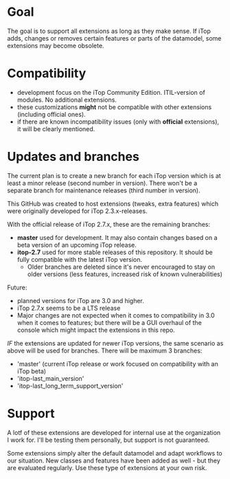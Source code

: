 # Goal
The goal is to support all extensions as long as they make sense. 
If iTop adds, changes or removes certain features or parts of the datamodel, some extensions may become obsolete.

# Compatibility 
* development focus on the iTop Community Edition. ITIL-version of modules. No additional extensions.
* these customizations **might** not be compatible with other extensions (including official ones). 
* if there are known incompatibility issues (only with **official** extensions), it will be clearly mentioned.

# Updates and branches
The current plan is to create a new branch for each iTop version which is at least a minor release (second number in version).
There won't be a separate branch for maintenance releases (third number in version).

This GitHub was created to host extensions (tweaks, extra features) which were originally developed for iTop 2.3.x-releases. 

With the official release of iTop 2.7.x, these are the remaining branches:
* **master** used for development. It may also contain changes based on a beta version of an upcoming iTop release.
* **itop-2.7** used for more stable releases of this repository. It should be fully compatible with the latest iTop version.
  * Older branches are deleted since it's never encouraged to stay on older versions (less features, increased risk of known vulnerabilities)

Future:
* planned versions for iTop are 3.0 and higher.
* iTop 2.7.x seems to be a LTS release
* Major changes are not expected when it comes to compatibility in 3.0 when it comes to features; but there will be a GUI overhaul of the console which might impact the extensions in this repo.

*IF* the extensions are updated for newer iTop versions, the same scenario as above will be used for branches.
There will be maximum 3 branches:
* 'master' (current iTop release or work focused on compatibility with an iTop beta)
* 'itop-last_main_version'
* 'itop-last_long_term_support_version'


# Support
A lotf of these extensions are developed for internal use at the organization I work for.
I'll be testing them personally, but support is not guaranteed.

Some extensions simply alter the default datamodel and adapt workflows to our situation.
New classes and features have been added as well - but they are evaluated regularly. Use these type of extensions at your own risk.
